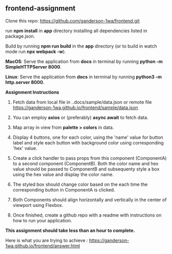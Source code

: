 ## frontend-assignment

Clone this repo: https://github.com/ganderson-1wa/frontend.git

run **npm install** in **app** directory installing all dependencies listed in package.json.

Build by running **npm run build** in the **app** directory (or to build in watch mode run **npx webpack -w**).

**MacOS**: Serve the application from **docs** in terminal by running **python -m SimpleHTTPServer 8000**.

**Linux**: Serve the application from **docs** in terminal by running **python3 -m http.server 8000**.

**Assignment Instructions**

1. Fetch data from local file in ..docs/sample/data.json or remote file https://ganderson-1wa.github.io/frontend/sample/data.json

2. You can employ **axios** or (preferably) **async await** to fetch data.

3. Map array in view from **palette > colors** in data.

4. Display 4 buttons, one for each color, using the 'name' value for button label and style each button with background color using corresponding 'hex' value.

5. Create a click handler to pass props from this component (ComponentA) to a second component (ComponentB). Both the color name and hex value should be passed to ComponentB and subsequenty style a box using the hex value and display the color name.

6. The styled box should change color based on the each time the corresponding button in ComponentA is clicked.

7. Both Components should align horizontally and vertically in the center of viewport using Flexbox.

8. Once finished, create a github repo with a readme with instructions on how to run your application.

**This assignment should take less than an hour to complete.**

Here is what you are trying to achieve : https://ganderson-1wa.github.io/frontend/answer.html
